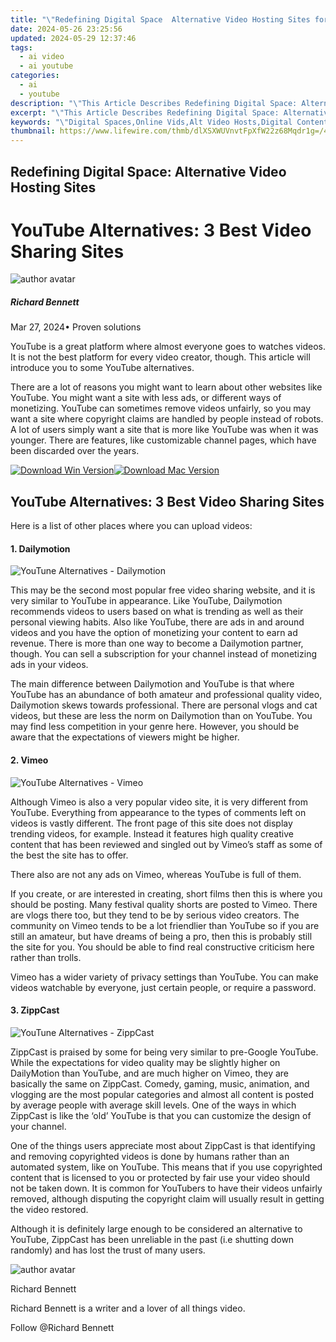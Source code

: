 ```yaml
---
title: "\"Redefining Digital Space  Alternative Video Hosting Sites for 2024\""
date: 2024-05-26 23:25:56
updated: 2024-05-29 12:37:46
tags:
  - ai video
  - ai youtube
categories:
  - ai
  - youtube
description: "\"This Article Describes Redefining Digital Space: Alternative Video Hosting Sites for 2024\""
excerpt: "\"This Article Describes Redefining Digital Space: Alternative Video Hosting Sites for 2024\""
keywords: "\"Digital Spaces,Online Vids,Alt Video Hosts,Digital Content,Video Streaming,E-Space Redefining,Non-Mainstream Videos\""
thumbnail: https://www.lifewire.com/thmb/dlXSXWUVnvtFpXfW22z68Mqdr1g=/400x300/filters:no_upscale():max_bytes(150000):strip_icc():format(webp)/TwitterVideoDownload-5b605aaac9e77c002c3a42f3.jpg
---
```


## Redefining Digital Space: Alternative Video Hosting Sites

# YouTube Alternatives: 3 Best Video Sharing Sites

![author avatar](https://images.wondershare.com/filmora/article-images/richard-bennett.jpg)

##### Richard Bennett

 Mar 27, 2024• Proven solutions

YouTube is a great platform where almost everyone goes to watches videos. It is not the best platform for every video creator, though. This article will introduce you to some YouTube alternatives.

There are a lot of reasons you might want to learn about other websites like YouTube. You might want a site with less ads, or different ways of monetizing. YouTube can sometimes remove videos unfairly, so you may want a site where copyright claims are handled by people instead of robots. A lot of users simply want a site that is more like YouTube was when it was younger. There are features, like customizable channel pages, which have been discarded over the years.

[![Download Win Version](https://images.wondershare.com/filmora/guide/download-btn-win.jpg)](https://tools.techidaily.com/wondershare/filmora/download/)[![Download Mac Version](https://images.wondershare.com/filmora/guide/download-btn-mac.jpg)](https://tools.techidaily.com/wondershare/filmora/download/)

## YouTube Alternatives: 3 Best Video Sharing Sites

Here is a list of other places where you can upload videos:

#### 1\. Dailymotion

![YouTune Alternatives - Dailymotion](https://images.wondershare.com/filmora/article-images/alternatives-dailymotion.JPG)

This may be the second most popular free video sharing website, and it is very similar to YouTube in appearance. Like YouTube, Dailymotion recommends videos to users based on what is trending as well as their personal viewing habits. Also like YouTube, there are ads in and around videos and you have the option of monetizing your content to earn ad revenue. There is more than one way to become a Dailymotion partner, though. You can sell a subscription for your channel instead of monetizing ads in your videos.

The main difference between Dailymotion and YouTube is that where YouTube has an abundance of both amateur and professional quality video, Dailymotion skews towards professional. There are personal vlogs and cat videos, but these are less the norm on Dailymotion than on YouTube. You may find less competition in your genre here. However, you should be aware that the expectations of viewers might be higher.

#### 2\. Vimeo

![YouTube Alternatives - Vimeo](https://images.wondershare.com/filmora/article-images/alternative-vimeo.JPG)

Although Vimeo is also a very popular video site, it is very different from YouTube. Everything from appearance to the types of comments left on videos is vastly different. The front page of this site does not display trending videos, for example. Instead it features high quality creative content that has been reviewed and singled out by Vimeo’s staff as some of the best the site has to offer.

There also are not any ads on Vimeo, whereas YouTube is full of them.

If you create, or are interested in creating, short films then this is where you should be posting. Many festival quality shorts are posted to Vimeo. There are vlogs there too, but they tend to be by serious video creators. The community on Vimeo tends to be a lot friendlier than YouTube so if you are still an amateur, but have dreams of being a pro, then this is probably still the site for you. You should be able to find real constructive criticism here rather than trolls.

Vimeo has a wider variety of privacy settings than YouTube. You can make videos watchable by everyone, just certain people, or require a password.

#### 3\. ZippCast

![YouTune Alternatives - ZippCast](https://images.wondershare.com/filmora/article-images/alternatives-zippcast.JPG)

ZippCast is praised by some for being very similar to pre-Google YouTube. While the expectations for video quality may be slightly higher on DailyMotion than YouTube, and are much higher on Vimeo, they are basically the same on ZippCast. Comedy, gaming, music, animation, and vlogging are the most popular categories and almost all content is posted by average people with average skill levels. One of the ways in which ZippCast is like the ‘old’ YouTube is that you can customize the design of your channel.

One of the things users appreciate most about ZippCast is that identifying and removing copyrighted videos is done by humans rather than an automated system, like on YouTube. This means that if you use copyrighted content that is licensed to you or protected by fair use your video should not be taken down. It is common for YouTubers to have their videos unfairly removed, although disputing the copyright claim will usually result in getting the video restored.

Although it is definitely large enough to be considered an alternative to YouTube, ZippCast has been unreliable in the past (i.e shutting down randomly) and has lost the trust of many users.

![author avatar](https://images.wondershare.com/filmora/article-images/richard-bennett.jpg)

Richard Bennett

Richard Bennett is a writer and a lover of all things video.

Follow @Richard Bennett
